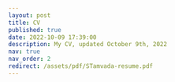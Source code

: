 ```yaml
---
layout: post
title: CV
published: true
date: 2022-10-09 17:39:00
description: My CV, updated October 9th, 2022
nav: true
nav_order: 2
redirect: /assets/pdf/STamvada-resume.pdf
---
```

